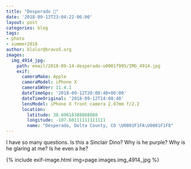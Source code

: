 ```yaml
---
title: "Desperado 🦕"
date: '2018-09-13T23:04:22-06:00'
layout: post
categories: blog
tags:
- photo
- summer2018
author: blalor@bravo5.org
images:
  img_4914_jpg:
    path: email/2018-09-14-desperado-u0001f995/IMG_4914.jpg
    exif:
      cameraMake: Apple
      cameraModel: iPhone X
      cameraSWVer: 11.4.1
      dateTimeGps: '2018-09-12T20:08:40+00:00'
      dateTimeOriginal: '2018-09-12T14:08:40'
      lensModel: iPhone X front camera 2.87mm f/2.2
      location:
        latitude: 38.69616388888888
        longitude: -107.60111111111111
        name: "Desperado, Delta County, CO \U0001F1FA\U0001F1F8"
---
```


I have so many questions. Is this a Sinclair Dino? Why is he purple? Why is he glaring at me? Is he even a he?

{% include exif-image.html img=page.images.img_4914_jpg %}
